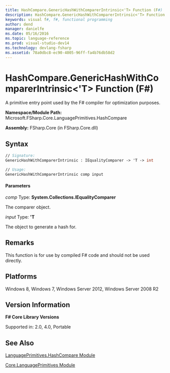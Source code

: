 ```yaml
---
title: HashCompare.GenericHashWithComparerIntrinsic<'T> Function (F#)
description: HashCompare.GenericHashWithComparerIntrinsic<'T> Function (F#)
keywords: visual f#, f#, functional programming
author: dend
manager: danielfe
ms.date: 05/16/2016
ms.topic: language-reference
ms.prod: visual-studio-dev14
ms.technology: devlang-fsharp
ms.assetid: 78a0dbc8-ec90-4005-96ff-fa4b76db58d2 
---
```


# HashCompare.GenericHashWithComparerIntrinsic<'T> Function (F#)

A primitive entry point used by the F# compiler for optimization purposes.

**Namespace/Module Path:** Microsoft.FSharp.Core.LanguagePrimitives.HashCompare

**Assembly:** FSharp.Core (in FSharp.Core.dll)


## Syntax

```fsharp
// Signature:
GenericHashWithComparerIntrinsic : IEqualityComparer -> 'T -> int

// Usage:
GenericHashWithComparerIntrinsic comp input
```

#### Parameters
*comp*
Type: **System.Collections.IEqualityComparer**


The comparer object.


*input*
Type: **'T**


The object to generate a hash for.

## Remarks
This function is for use by compiled F# code and should not be used directly.


## Platforms
Windows 8, Windows 7, Windows Server 2012, Windows Server 2008 R2


## Version Information
**F# Core Library Versions**

Supported in: 2.0, 4.0, Portable

## See Also
[LanguagePrimitives.HashCompare Module](LanguagePrimitives.HashCompare-Module-%5BFSharp%5D.md)

[Core.LanguagePrimitives Module](Core.LanguagePrimitives-Module-%5BFSharp%5D.md)